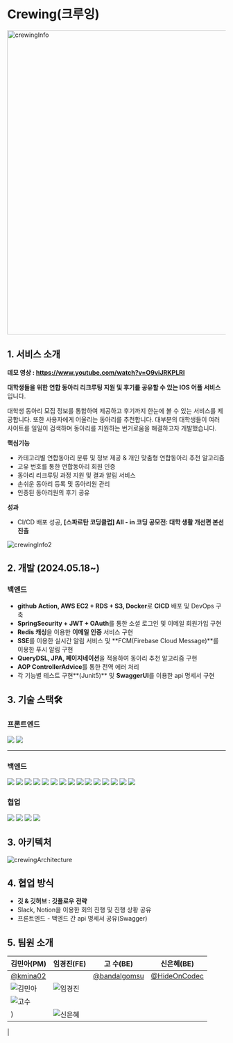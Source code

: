 # Crewing(크루잉)

<img width="1242" height="700" alt="crewingInfo" src="https://github.com/user-attachments/assets/96b0ae54-fe04-4ab9-8ef6-79849b6a7665">


## 1. 서비스 소개

**데모 영상 : https://www.youtube.com/watch?v=O9viJRKPLRI**

**대학생들을 위한 연합 동아리 리크루팅 지원 및 후기를 공유할 수 있는 IOS 어플 서비스** 입니다.

대학생 동아리 모집 정보를 통합하여 제공하고 후기까지 한눈에 볼 수 있는 서비스를 제공합니다. 또한 사용자에게 어울리는 동아리를 추천합니다. 대부분의 대학생들이 여러 사이트를 일일이 검색하며 동아리를 지원하는 번거로움을 해결하고자 개발했습니다.

**핵심기능**

- 카테고리별 연합동아리 분류 및 정보 제공 & 개인 맞춤형 연합동아리 추천 알고리즘
- 고유 번호를 통한 연합동아리 회원 인증
- 동아리 리크루팅 과정 지원 및 결과 알림 서비스
- 손쉬운 동아리 등록 및 동아리원 관리
- 인증된 동아리원의 후기 공유

**성과** 

- CI/CD 배포 성공, **[스파르탄 코딩클럽]  All - in 코딩 공모전: 대학 생활 개선편 본선 진출**

![crewingInfo2](https://github.com/user-attachments/assets/4fc464c2-57fa-470e-857a-5061158b1f81)


## 2. 개발 (2024.05.18~)

### 백엔드

- **github Action, AWS EC2 + RDS + S3, Docker**로 **CICD** 배포 및 DevOps 구축
- **SpringSecurity + JWT + OAuth**를 통한 소셜 로그인 및 이메일 회원가입 구현
- **Redis 캐싱**을 이용한 **이메일 인증** 서비스 구현
- **SSE**를 이용한 실시간 알림 서비스 및 **FCM(Firebase Cloud Message)**를 이용한 푸시 알림 구현
- **QueryDSL, JPA, 페이지네이션**을 적용하여 동아리 추천 알고리즘 구현
- **AOP ControllerAdvice**를 통한 전역 에러 처리
- 각 기능별 테스트 구현**(Junit5)** 및 **SwaggerUI**를 이용한 api 명세서 구현

## 3. 기술 스택🛠️

### 프론트엔드

<img src="https://img.shields.io/badge/swift-F05138?style=for-the-badge&logo=swift&logoColor=white">

<img src="https://img.shields.io/badge/ios-000000?style=for-the-badge&logo=ios&logoColor=white">

---

### 백엔드

<img src="https://img.shields.io/badge/Spring Boot-6DB33F?style=for-the-badge&logo=Spring Boot&logoColor=white">

<img src="https://img.shields.io/badge/java-007396?style=for-the-badge&logo=OpenJDK&logoColor=white">

<img src="https://img.shields.io/badge/Spring Security-6DB33F?style=for-the-badge&logo=Spring Security&logoColor=white">

<img src="https://img.shields.io/badge/JUnit5-25A162?style=for-the-badge&logo=JUnit5&logoColor=white">

<img src="https://img.shields.io/badge/MySQL-4479A1?style=for-the-badge&logo=MySQL&logoColor=white">

<img src="https://img.shields.io/badge/Redis-DC382D?style=for-the-badge&logo=Redis&logoColor=white">

<img src="https://img.shields.io/badge/docker-%230db7ed.svg?style=for-the-badge&logo=docker&logoColor=white"> 

<img src="https://img.shields.io/badge/GitHub Actions-2088FF?style=for-the-badge&logo=GitHub Actions&logoColor=white">

<img src="[https://img.shields.io/badge/Amazon EC2-FF9900?style=for-the-badge&logo=Amazon EC2&logoColor=white](https://img.shields.io/badge/Amazon%20EC2-FF9900?style=for-the-badge&logo=Amazon%20EC2&logoColor=white)">

<img src="[https://img.shields.io/badge/Amazon S3-569A31?style=for-the-badge&logo=Amazon S3&logoColor=white](https://img.shields.io/badge/Amazon%20S3-569A31?style=for-the-badge&logo=Amazon%20S3&logoColor=white)">

<img src="https://img.shields.io/badge/firebase-569A31?style=for-the-badge&logo=firebase&logoColor=white">

<img src="https://img.shields.io/badge/amazonrds-527FFF?style=for-the-badge&logo=amazonrds&logoColor=white">

<img src="https://img.shields.io/badge/jpa-17541F?style=for-the-badge&logo=jpa&logoColor=white">

<img src="https://img.shields.io/badge/QueryDSL-8DD6F9?style=for-the-badge&logo=QueryDSL&logoColor=white">

<img src="https://img.shields.io/badge/JWT-FF9A00?style=for-the-badge&logo=JWT&logoColor=white">

### 협업

<img src="https://img.shields.io/badge/github-181717?style=for-the-badge&logo=github&logoColor=white">

<img src="https://img.shields.io/badge/git-F05032?style=for-the-badge&logo=git&logoColor=white">

<img src="https://img.shields.io/badge/slack-4A154B?style=for-the-badge&logo=slack&logoColor=white">

<img src="https://img.shields.io/badge/notion-000000?style=for-the-badge&logo=notion&logoColor=white">

## 3. 아키텍처

![crewingArchitecture](https://github.com/user-attachments/assets/52287caa-6f4a-4b41-bc50-be7b88b85588)


## 4. 협업 방식

- **깃 & 깃허브 : 깃플로우** **전략**
- Slack, Notion을 이용한 회의 진행 및 진행 상황 공유
- 프론트엔드 - 백엔드 간 api 명세서 공유(Swagger)

## 5. 팀원 소개

| **김민아(PM)** | **임경진(FE)** | **고 수(BE)** | **신은혜(BE)** |
| --- | --- | --- | --- |
| [@kmina02](https://github.com/kmina02) |  | [@bandalgomsu](https://github.com/bandalgomsu) | [@HideOnCodec](https://github.com/HideOnCodec) |
| ![김민아](https://github.com/user-attachments/assets/32993a53-8c8a-45dd-b775-f1e71848a9e7) | ![임경진](https://github.com/user-attachments/assets/27c4141c-92c1-4977-9707-95b836d546fc)
 | ![고수](https://github.com/user-attachments/assets/f5080174-29da-4a95-a759-1bcb3368beab)
) | ![신은혜](https://github.com/user-attachments/assets/9d2edf9e-dda8-4c3e-8d81-86ae5f98908f)
 |




